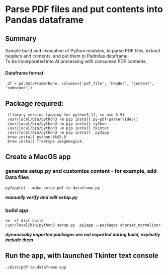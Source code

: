 # Parse PDF files and put contents into Pandas dataframe

## Summary
Sample build and invocation of Python modules, to parse PDF files, 
extract headers and contents, and put them to Padndas dataframe.  
To be incorporated into AI processing with consumed PDF contents.

#### Dataframe format: 
     df = pd.DataFrame(None, columns=['pdf_file', 'header', 'content', 'combined'])

##  Package required: 
     (library version lagging for python3.11, so use 3.9)
     /usr/local/bin/python3 -m pip install py-pdf-parser\[dev\]
     /usr/local/bin/python3 -m pip install cython
     /usr/local/bin/python3 -m pip install tkinter
     /usr/local/bin/python3 -m pip install  py2app
     brew install python-tk@3.9
     brew install freetype imagemagick

## Create a MacOS app

### generate setup.py and customize content - for example, add Data files
    py2applet --make-setup pdf-to-dataframe.py
*****manually verify and edit setup.py*****

###  build app
    rm -rf dist build
    /usr/local/bin/python3 setup.py  py2app --packages charset_normalizer
*****dynamically imported packages are not imported during build, explicitly include them*****

##  Run the app, with launched Tkinter text console
    ./dist/pdf-to-dataframe.app

